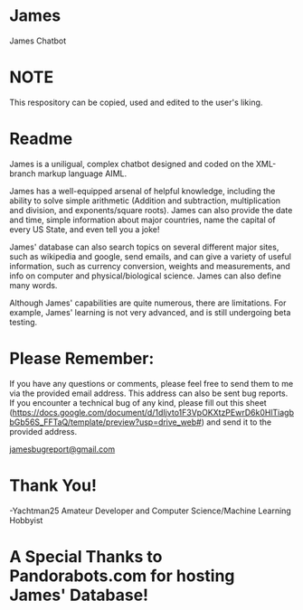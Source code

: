 # James
James Chatbot

# NOTE

This respository can be copied, used and edited to the user's liking. 

# Readme

James is a uniligual, complex chatbot designed and coded on the XML-branch markup language AIML. 

James has a well-equipped arsenal of helpful knowledge, including the ability to solve simple arithmetic (Addition and subtraction, multiplication and division, and exponents/square roots). James can also provide the date and time, simple information about major countries, name the capital of every US State, and even tell you a joke!

James' database can also search topics on several different major sites, such as wikipedia and google, send emails, and can give a variety of useful information, such as currency conversion, weights and measurements, and info on computer and physical/biological science. James can also define many words.

Although James' capabilities are quite numerous, there are limitations. For example, James' learning is not very advanced, and is still undergoing beta testing.

# Please Remember:

If you have any questions or comments, please feel free to send them to me via the provided email address. This address can also be sent bug reports. If you encounter a technical bug of any kind, please fill out this sheet (https://docs.google.com/document/d/1dIjvto1F3VpOKXtzPEwrD6k0HlTiagbbGb56S_FFTaQ/template/preview?usp=drive_web#) and send it to the provided address. 

jamesbugreport@gmail.com

# Thank You! 
-Yachtman25
Amateur Developer and
Computer Science/Machine Learning Hobbyist

# A Special Thanks to Pandorabots.com for hosting James' Database!
